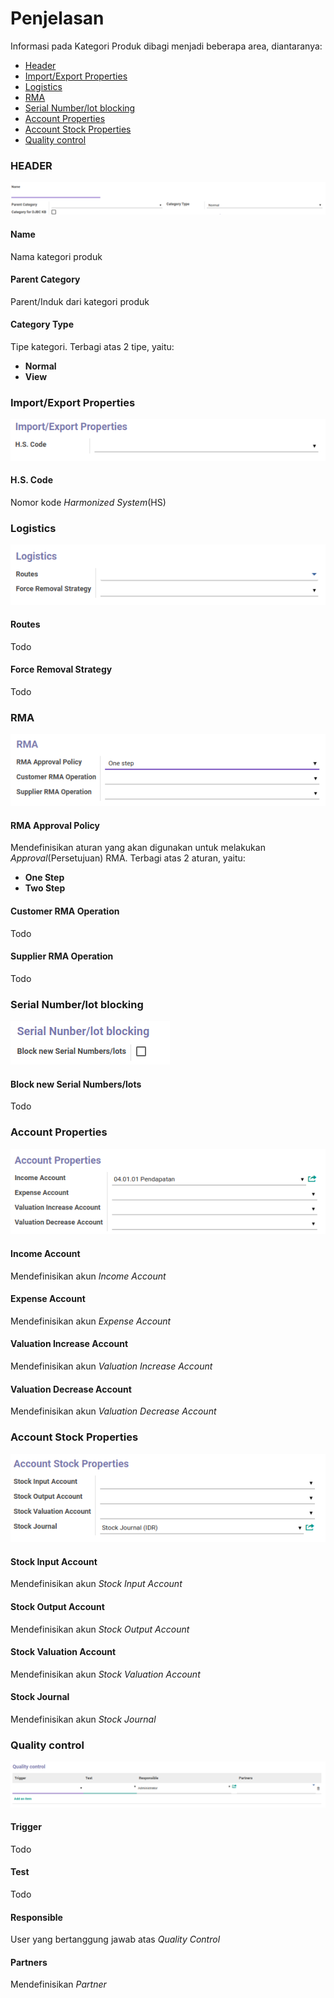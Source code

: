 # Penjelasan

Informasi pada Kategori Produk dibagi menjadi beberapa area, diantaranya:

* [Header](#bagian-header)
* [Import/Export Properties](#form-import-export-properties)
* [Logistics](#form-logistics)
* [RMA](#form-rma)
* [Serial Number/lot blocking](#form-serial-number)
* [Account Properties](#form-account-properties)
* [Account Stock Properties](#form-account-stock-properties)
* [Quality control](#form-quality-control)

### <a name="bagian-header">HEADER</a>

![](../../img/product-category/header.png)

#### <a name="field-name">Name</a>

Nama kategori produk

#### <a name="field-parent-id">Parent Category</a>

Parent/Induk dari kategori produk

#### <a name="field-type">Category Type</a>

Tipe kategori. Terbagi atas 2 tipe, yaitu:<br />
* **Normal**
* **View**

### <a name="form-import-export-properties">Import/Export Properties</a>

![](../../img/product-category/form-import-export-properties.png)

#### <a name="field-hs-code-id">H.S. Code</a>

Nomor kode *Harmonized System*(HS)

### <a name="form-logistics">Logistics</a>

![](../../img/product-category/form-logistics.png)

#### <a name="field-route-ids">Routes</a>

Todo

#### <a name="field-removal-strategy-id">Force Removal Strategy</a>

Todo

### <a name="form-rma">RMA</a>

![](../../img/product-category/form-rma.png)

#### <a name="field-rma-approval-policy">RMA Approval Policy</a>

Mendefinisikan aturan yang akan digunakan untuk melakukan *Approval*(Persetujuan) RMA. Terbagi atas 2 aturan, yaitu:<br />
* **One Step**
* **Two Step**

#### <a name="field-rma-customer-operation-id">Customer RMA Operation</a>

Todo

#### <a name="field-rma-supplier-operation-id">Supplier RMA Operation</a>

Todo

### <a name="form-serial-number">Serial Number/lot blocking</a>

![](../../img/product-category/form-serial-number.png)

#### <a name="field-lot-default-lock">Block new Serial Numbers/lots</a>

Todo

### <a name="form-account-properties">Account Properties</a>

![](../../img/product-category/form-account-properties.png)

#### <a name="field-property-account-income-categ">Income Account</a>

Mendefinisikan akun *Income Account*

#### <a name="field-property-account-expense-categ">Expense Account</a>

Mendefinisikan akun *Expense Account*

#### <a name="field-property-inventory-revaluation-increase-account-categ">Valuation Increase Account</a>

Mendefinisikan akun *Valuation Increase Account*

#### <a name="field-property-inventory-revaluation-decrease-account-categ">Valuation Decrease Account</a>

Mendefinisikan akun *Valuation Decrease Account*

### <a name="form-account-stock-properties">Account Stock Properties</a>

![](../../img/product-category/form-account-stock-properties.png)

#### <a name="field-property-stock-input-account-categ">Stock Input Account</a>

Mendefinisikan akun *Stock Input Account*

#### <a name="field-property-stock-output-account-categ">Stock Output Account</a>

Mendefinisikan akun *Stock Output Account*

#### <a name="field-property-stock-valuation-account-id">Stock Valuation Account</a>

Mendefinisikan akun *Stock Valuation Account*

#### <a name="field-property-stock-journal">Stock Journal</a>

Mendefinisikan akun *Stock Journal*

### <a name="form-quality-control">Quality control</a>

![](../../img/product-category/form-quality-control.png)

#### <a name="field-trigger">Trigger</a>

Todo

#### <a name="field-test">Test</a>

Todo

#### <a name="field-qc-trigger">Responsible</a>

User yang bertanggung jawab atas *Quality Control*

#### <a name="field-partner-id">Partners</a>

Mendefinisikan *Partner*
